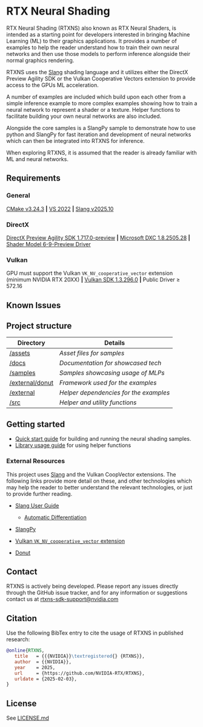 # RTX Neural Shading

RTX Neural Shading (RTXNS) also known as RTX Neural Shaders, is intended as a starting point for developers interested in bringing Machine Learning (ML) to their graphics applications. It provides a number of examples to help the reader understand how to train their own neural networks and then use those models to perform inference alongside their normal graphics rendering. 

RTXNS uses the [Slang](https://shader-slang.com) shading language and it utilizes either the DirectX Preview Agility SDK or the Vulkan Cooperative Vectors extension to provide access to the GPUs ML acceleration.

A number of examples are included which build upon each other from a simple inference example to more complex examples showing how to train a neural network to represent a shader or a texture. Helper functions to facilitate building your own neural networks are also included. 

Alongside the core samples is a SlangPy sample to demonstrate how to use python and SlangPy for fast iteration and development of neural networks which can then be integrated into RTXNS for inference. 

When exploring RTXNS, it is assumed that the reader is already familiar with ML and neural networks.

## Requirements

### General
[CMake v3.24.3][CMake] **|** [VS 2022][VS22] **|** [Slang v2025.10](https://shader-slang.com/tools/)

### DirectX
[DirectX Preview Agility SDK 1.717.0-preview](https://www.nuget.org/packages/Microsoft.Direct3D.D3D12/1.717.0-preview) **|** [Microsoft DXC 1.8.2505.28](https://www.nuget.org/packages/Microsoft.Direct3D.DXC/1.8.2505.28) **|** [Shader Model 6-9-Preview Driver](https://developer.nvidia.com/downloads/shadermodel6-9-preview-driver) 

### Vulkan
GPU must support the Vulkan `VK_NV_cooperative_vector` extension (minimum NVIDIA RTX 20XX) **|** [Vulkan SDK 1.3.296.0](https://vulkan.lunarg.com/sdk/home) **|** Public Driver ≥ 572.16

## Known Issues

## Project structure

| Directory                         | Details                                |
| --------------------------------- | -------------------------------------- |
| [/assets](assets)                 | _Asset files for samples_              |
| [/docs](docs)                     | _Documentation for showcased tech_     |
| [/samples](samples)               | _Samples showcasing usage of MLPs_     |
| [/external/donut](external/donut) | _Framework used for the examples_      |
| [/external](external)             | _Helper dependencies for the examples_ |
| [/src](src)                       | _Helper and utility functions_         |

## Getting started

- [Quick start guide](docs/QuickStart.md) for building and running the neural shading samples.
- [Library usage guide](docs/LibraryGuide.md) for using helper functions

### External Resources

This project uses [Slang](https://shader-slang.com) and the Vulkan CoopVector extensions. The following links provide more detail on these, and other technologies which may help the reader to better understand the relevant technologies, or just to provide further reading.

* [Slang User Guide](https://shader-slang.com/slang/user-guide/)
  
  * [Automatic Differentiation](https://shader-slang.com/slang/user-guide/autodiff.html)

* [SlangPy](https://slangpy.readthedocs.io/en/latest/) 

* [Vulkan `VK_NV_cooperative_vector` extension](https://registry.khronos.org/vulkan/specs/latest/man/html/VK_NV_cooperative_vector.html)

* [Donut](https://github.com/NVIDIAGameWorks/donut)

## Contact

RTXNS is actively being developed. Please report any issues directly through the GitHub issue tracker, and for any information or suggestions contact us at rtxns-sdk-support@nvidia.com

## Citation

Use the following BibTex entry to cite the usage of RTXNS in published research:

```bibtex
@online{RTXNS,
   title   = {{{NVIDIA}}\textregistered{} {RTXNS}},
   author  = {{NVIDIA}},
   year    = 2025,
   url     = {https://github.com/NVIDIA-RTX/RTXNS},
   urldate = {2025-02-03},
}
```

## License

See [LICENSE.md](LICENSE.MD)

[VS22]: https://visualstudio.microsoft.com/thank-you-downloading-visual-studio/?sku=Community&channel=Release&version=VS2022&source=VSLandingPage&passive=false&cid=2030

[CMake]: https://github.com/Kitware/CMake/releases/download/v3.24.3/cmake-3.24.3-windows-x86_64.msi
